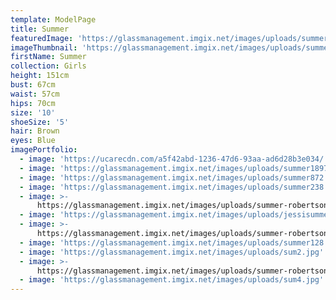 ```yaml
---
template: ModelPage
title: Summer
featuredImage: 'https://glassmanagement.imgix.net/images/uploads/summer23490u.jpg'
imageThumbnail: 'https://glassmanagement.imgix.net/images/uploads/summer-robertson-81-edit.jpg'
firstName: Summer
collection: Girls
height: 151cm
bust: 67cm
waist: 57cm
hips: 70cm
size: '10'
shoeSize: '5'
hair: Brown
eyes: Blue
imagePortfolio:
  - image: 'https://ucarecdn.com/a5f42abd-1236-47d6-93aa-ad6d28b3e034/'
  - image: 'https://glassmanagement.imgix.net/images/uploads/summer189721.jpg'
  - image: 'https://glassmanagement.imgix.net/images/uploads/summer872.jpg'
  - image: 'https://glassmanagement.imgix.net/images/uploads/summer238.jpg'
  - image: >-
      https://glassmanagement.imgix.net/images/uploads/summer-robertson-81-edit.jpg
  - image: 'https://glassmanagement.imgix.net/images/uploads/jessisummer8y2.jpg'
  - image: >-
      https://glassmanagement.imgix.net/images/uploads/summer-robertson-214-edit.jpg
  - image: 'https://glassmanagement.imgix.net/images/uploads/summer128.jpg'
  - image: 'https://glassmanagement.imgix.net/images/uploads/sum2.jpg'
  - image: >-
      https://glassmanagement.imgix.net/images/uploads/summer-robertson-137-edit.jpg
  - image: 'https://glassmanagement.imgix.net/images/uploads/sum4.jpg'
---
```


